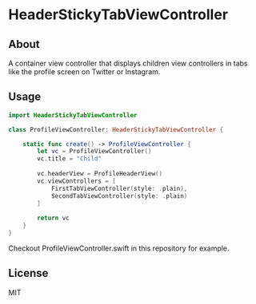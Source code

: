 # HeaderStickyTabViewController

## About

A container view controller that displays children view controllers in tabs like the profile screen on Twitter or Instagram.

## Usage

```swift
import HeaderStickyTabViewController

class ProfileViewController: HeaderStickyTabViewController {

    static func create() -> ProfileViewController {
        let vc = ProfileViewController()
        vc.title = "Child"
        
        vc.headerView = ProfileHeaderView()
        vc.viewControllers = [
            FirstTabViewController(style: .plain),
            SecondTabViewController(style: .plain)
        ]
        
        return vc
    }
}
```

Checkout ProfileViewController.swift in this repository for example.

## License

MIT
